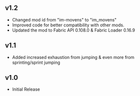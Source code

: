 ## v1.2
+ Changed mod id from "im-movens" to "im_movens"
+ Improved code for better compatibility with other mods.
+ Updated the mod to Fabric API 0.108.0 & Fabric Loader 0.16.9

## v1.1
+ Added increased exhaustion from jumping & even more from sprinting/sprint jumping

## v1.0
+ Initial Release